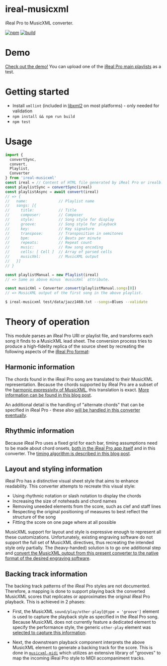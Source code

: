 # ireal-musicxml
iReal Pro to MusicXML converter.

[![npm](https://img.shields.io/npm/v/%40music-i18n%2Fireal-musicxml)](https://www.npmjs.com/package/@music-i18n/ireal-musicxml)
[![build](https://github.com/infojunkie/ireal-musicxml/actions/workflows/test.yml/badge.svg?branch=main)](https://github.com/infojunkie/ireal-musicxml/actions/workflows/test.yml)

# Demo
[Check out the demo!](https://blog.karimratib.me/demos/chirp/) You can upload one of the [iReal Pro main playlists](https://www.irealpro.com/main-playlists/) as a test.

# Getting started
- Install `xmllint` (included in [libxml2](http://www.xmlsoft.org/) on most platforms) - only needed for validation
- `npm install && npm run build`
- `npm test`

# Usage
```javascript
import {
  convertSync,
  convert,
  Playlist,
  Converter
} from 'ireal-musicxml'
const ireal = // Content of HTML file generated by iReal Pro or irealb:// URI
const playlistSync = convertSync(ireal)
const playlistAsync = await convert(ireal)
// => {
//   name:              // Playlist name
//   songs: [{
//     title:           // Title
//     composer:        // Composer
//     style:           // Song style for display
//     groove:          // Song style for playback
//     key:             // Key signature
//     transpose:       // Transposition in semitones
//     bpm:             // Beats per minute
//     repeats:         // Repeat count
//     music:           // Raw song encoding
//     cells: [ Cell ]  // Array of parsed cells
//     musicXml:        // MusicXML output
//   }]
// }

const playlistManual = new Playlist(ireal)
// => Same as above minus `musicXml` attribute.

const musicXml = Converter.convert(playlistManual.songs[0])
// => MusicXML output of the first song in the above playlist.
```

```bash
$ ireal-musicxml test/data/jazz1460.txt --songs=Blues --validate
```

# Theory of operation
This module parses an iReal Pro URI or playlist file, and transforms each song it finds to a MusicXML lead sheet. The conversion process tries to produce a high-fidelity replica of the source sheet by recreating the following aspects of the [iReal Pro format](doc/irealpro.md):

## Harmonic information
The chords found in the iReal Pro song are translated to their MusicXML representation. Because the chords supported by iReal Pro are a subset of the [harmonic expressivity of MusicXML](https://www.w3.org/2021/06/musicxml40/musicxml-reference/elements/harmony/), this translation is exact. [More information can be found in this blog post](https://blog.karimratib.me/2020/11/30/ireal-musicxml.html#emitting-correct-chord-information).

An additional detail is the handling of "alternate chords" that can be specified in iReal Pro - these also [will be handled in this converter eventually](https://github.com/infojunkie/ireal-musicxml/issues/2).

## Rhythmic information
Because iReal Pro uses a fixed grid for each bar, timing assumptions need to be made about chord onsets, [both in the iReal Pro app itself](https://www.irealb.com/forums/showthread.php?25161-Using-empty-cells-to-control-chord-duration) and in this converter. The [timing algorithm is described in this blog post](https://blog.karimratib.me/2020/11/30/ireal-musicxml.html#emulating-the-ireal-pro-playback-model).

## Layout and styling information
iReal Pro has a distinctive visual sheet style that aims to enhance readability. This converter attempts to recreate this visual style:
- Using rhythmic notation or slash notation to display the chords
- Increasing the size of noteheads and chord names
- Removing uneeded elements from the score, such as clef and staff lines
- Respecting the original positioning of measures to best reflect the structure of the song
- Fitting the score on one page where at all possible

MusicXML support for layout and style is expressive enough to represent all these customizations. Unfortunately, existing engraving software do not support the full set of MusicXML directives, thus recreating the intended style only partially. The (heavy-handed) solution is to go one additional step and [convert the MusicXML output from this present converter to the native format of the desired engraving software](https://github.com/infojunkie/ireal-musicxml/issues/16).

## Backing track information
The backing track patterns of the iReal Pro styles are not documented. Therefore, a mapping is done to support playing back the converted MusicXML scores that replicates or approximates the original iReal Pro playback. This is achieved in 2 phases:

  - First, the MusicXML `sound/play/other-play[@type = 'groove']` element is used to capture the playback style as specified in the iReal Pro song. Because MusicXML does not currently feature a dedicated element to specify the performance style, the generic `other-play` element was [selected to capture this information](https://github.com/w3c/musicxml/discussions/449).

  - Next, the downstream playback component interprets the above MusicXML element to generate a backing track for the score. This is done in [`musicxml-midi`](https://github.com/infojunkie/musicxml-midi) which utilizes an extensive library of "grooves" to map the incoming iReal Pro style to MIDI accompaniment tracks.
